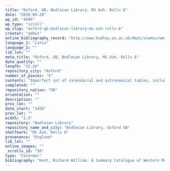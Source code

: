 ```yaml
---
title: "Oxford, GB, Bodleian Library, MS Ash. Rolls 6"
date: "2016-09-28"
wp_id: "4600"
wp_type: "scroll"
wp_slug: "oxford-gb-bodleian-library-ms-ash-rolls-6"
creator: "admin"
online_bibliography_record: "http://www.bodley.ox.ac.uk/dept/scwmss/wmss/online/medieval/ashmole/ashmole-rolls.html"
language_1: "Latin"
language_2: ""
lib_lon: ""
meta_title: "Oxford, GB, Bodleian Library, MS Ash. Rolls 6"
date_quality: ""
length: "15.24"
repository_city: "Oxford"
number_of_pieces: "5"
contents: "Imperfect set of calendarial and astronomical tables, including parts of a calendar for 1451."
completed: ""
repository_nation: "GB"
orientation: ""
description: ""
prov_lon: ""
date_start: "1450"
prov_lat: ""
width: "2.5"
repository: "Bodleian Library"
repository_name_and_city: "Bodleian Library, Oxford GB"
shelfmark: "MS Ash. Rolls 6"
provenance: "England"
lib_lat: ""
online_images: ""
_scrolls_id: "58"
type: "Calendar"
bibliography: "Hunt, Richard William. A Summary Catalogue of Western Manuscripts in the Bodleian Library at Oxford Which Have Not Hitherto Been Catalogued in the Quarto Series: With References to the Oriental and Other Manuscripts. Oxford: Clarendon Press, 1895, no. 6658<br/>"
---
```




